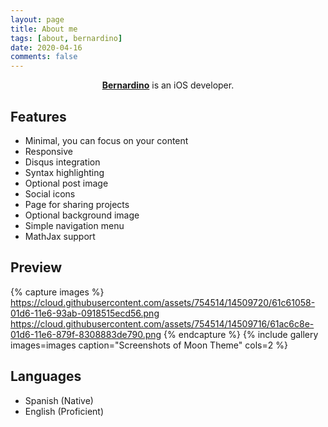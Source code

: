 ```yaml
---
layout: page
title: About me
tags: [about, bernardino]
date: 2020-04-16
comments: false
---
```

    
<center><a href="https://quantumb.github.io/bguerrero/"><b>Bernardino</b></a> is an iOS developer.</center>

## Features
* Minimal, you can focus on your content
* Responsive
* Disqus integration
* Syntax highlighting
* Optional post image
* Social icons
* Page for sharing projects
* Optional background image
* Simple navigation menu
* MathJax support

## Preview

{% capture images %}
    https://cloud.githubusercontent.com/assets/754514/14509720/61c61058-01d6-11e6-93ab-0918515ecd56.png
    https://cloud.githubusercontent.com/assets/754514/14509716/61ac6c8e-01d6-11e6-879f-8308883de790.png
{% endcapture %}
{% include gallery images=images caption="Screenshots of Moon Theme" cols=2 %}


## Languages

* Spanish (Native)
* English (Proficient)